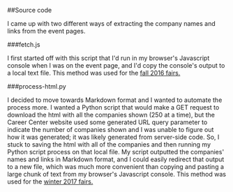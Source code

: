 ##Source code

I came up with two different ways of extracting the company names and links from the event pages.

###fetch.js

I first started off with this script that I'd run in my browser's Javascript console when I was on the event page, and I'd copy the console's output to a local text file. This method was used for the [fall 2016 fairs.](../2016-fall)

###process-html.py

I decided to move towards Markdown format and I wanted to automate the process more. I wanted a Python script that would make a GET request to download the html with all the companies shown (250 at a time), but the Career Center website used some generated URL query parameter to indicate the number of companies shown and I was unable to figure out how it was generated; it was likely generated from server-side code. So, I stuck to saving the html with all of the companies and then running my Python script process on that local file. My script outputted the companies' names and links in Markdown format, and I could easily redirect that output to a new file, which was much more convenient than copying and pasting a large chunk of text from my browser's Javascript console. This method was used for the [winter 2017 fairs.](../2017-winter)
